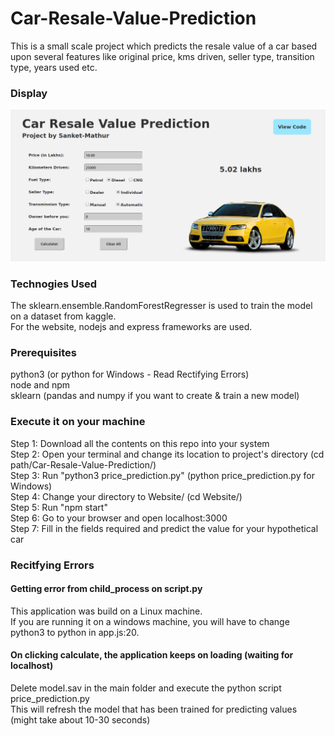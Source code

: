 # Car-Resale-Value-Prediction

This is a small scale project which predicts the resale value of a car based upon several features like original price, kms driven, seller type, transition type, years used etc.  

### Display  
![Display](/Display/display.png)

### Technogies Used  
The sklearn.ensemble.RandomForestRegresser is used to train the model on a dataset from kaggle.  
For the website, nodejs and express frameworks are used.  

### Prerequisites  
python3 (or python for Windows - Read Rectifying Errors)  
node and npm  
sklearn (pandas and numpy if you want to create & train a new model)

### Execute it on your machine  
Step 1: Download all the contents on this repo into your system  
Step 2: Open your terminal and change its location to project's directory (cd path/Car-Resale-Value-Prediction/)  
Step 3: Run "python3 price\_prediction.py" (python price\_prediction.py for Windows)  
Step 4: Change your directory to Website/ (cd Website/)  
Step 5: Run "npm start"  
Step 6: Go to your browser and open localhost:3000  
Step 7: Fill in the fields required and predict the value for your hypothetical car  

### Recitfying Errors  
#### Getting error from child_process on script.py  
This application was build on a Linux machine.  
If you are running it on a windows machine, you will have to change python3 to python in app.js:20.  
#### On clicking calculate, the application keeps on loading (waiting for localhost)  
Delete model.sav in the main folder and execute the python script price_prediction.py  
This will refresh the model that has been trained for predicting values (might take about 10-30 seconds)  
